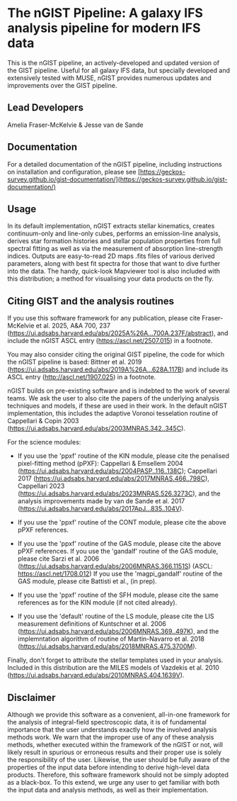    The nGIST Pipeline: A galaxy IFS analysis pipeline for modern IFS data
===============================================================================
This is the nGIST pipeline, an actively-developed and updated version of the GIST pipeline.
Useful for all galaxy IFS data, but specially developed and extensively tested with MUSE,
nGIST provides numerous updates and improvements over the GIST pipeline. 

Lead Developers
-------------
Amelia Fraser-McKelvie & Jesse van de Sande

Documentation
-------------
For a detailed documentation of the nGIST pipeline, including instructions on installation and configuration, 
please see [https://geckos-survey.github.io/gist-documentation/](https://geckos-survey.github.io/gist-documentation/)

Usage 
-------------

In its default implementation, nGIST extracts stellar kinematics, creates continuum-only and line-only cubes, performs an 
emission-line analysis, derives star formation histories and stellar population properties from full spectral fitting 
as well as via the measurement of absorption line-strength indices. Outputs are easy-to-read 2D maps .fits files of 
various derived parameters, along with best fit spectra for those that want to dive further into the data. 
The handy, quick-look Mapviewer tool is also included with this distribution; a method for visualising your data products 
on the fly. 

Citing GIST and the analysis routines
-------------------------------------
If you use this software framework for any publication, please cite Fraser-McKelvie et al. 2025, A&A 700, 237 (https://ui.adsabs.harvard.edu/abs/2025A%26A...700A.237F/abstract), and 
include the nGIST ASCL entry (https://ascl.net/2507.015) in a footnote.

You may also consider citing the original GIST pipeline, the code for which the nGIST pipeline is based:
Bittner et al. 2019 (https://ui.adsabs.harvard.edu/abs/2019A%26A...628A.117B) and include its ASCL entry 
(http://ascl.net/1907.025) in a footnote. 

nGIST builds on pre-existing software and is indebted to the work of several teams. We ask the user to also cite the papers of the underlying analysis techniques and models, if these are used in their work. In the default nGIST implementation, this includes the adaptive Voronoi tesselation routine of Cappellari & Copin 2003 (https://ui.adsabs.harvard.edu/abs/2003MNRAS.342..345C).

For the science modules:

- If you use the 'ppxf' routine of the KIN module, please cite the penalised pixel-fitting method (pPXF): Cappellari & Emsellem 2004 (https://ui.adsabs.harvard.edu/abs/2004PASP..116..138C); Cappellari 2017 
(https://ui.adsabs.harvard.edu/abs/2017MNRAS.466..798C), 
Cappellari 2023 (https://ui.adsabs.harvard.edu/abs/2023MNRAS.526.3273C), and the analysis improvements made by 
van de Sande et al. 2017 (https://ui.adsabs.harvard.edu/abs/2017ApJ...835..104V).

- If you use the 'ppxf' routine of the CONT module, please cite the above pPXF references.

- If you use the 'ppxf' routine of the GAS module, please cite the above pPXF references.
If you use the 'gandalf' routine of the GAS module, please cite Sarzi et al. 2006 (https://ui.adsabs.harvard.edu/abs/2006MNRAS.366.1151S) (ASCL: https://ascl.net/1708.012)
If you use the 'magpi_gandalf' routine of the GAS module, please cite Battisti et al., (in prep).

- If you use the 'ppxf' routine of the SFH module, please cite the same references as for the KIN module (if not cited already).

- If you use the 'default' routine of the LS module, please cite the LIS measurement definitions of Kuntschner et al. 2006 (https://ui.adsabs.harvard.edu/abs/2006MNRAS.369..497K), and the implemntation algorithm of routine of Martin-Navarro et al. 2018 (https://ui.adsabs.harvard.edu/abs/2018MNRAS.475.3700M).

Finally, don't forget to attribute the stellar templates used in your analysis. Included in this distribution are the MILES models of Vazdekis et al. 2010 (https://ui.adsabs.harvard.edu/abs/2010MNRAS.404.1639V).

Disclaimer
----------
Although we provide this software as a convenient, all-in-one framework for the analysis of integral-field spectroscopic
data, it is of fundamental importance that the user understands exactly how the involved analysis methods work. We warn
that the improper use of any of these analysis methods, whether executed within the framework of the nGIST or not, will
likely result in spurious or erroneous results and their proper use is solely the responsibility of the user. Likewise,
the user should be fully aware of the properties of the input data before intending to derive high-level data products.
Therefore, this software framework should not be simply adopted as a black-box. To this extend, we urge any user to get
familiar with both the input data and analysis methods, as well as their implementation.





